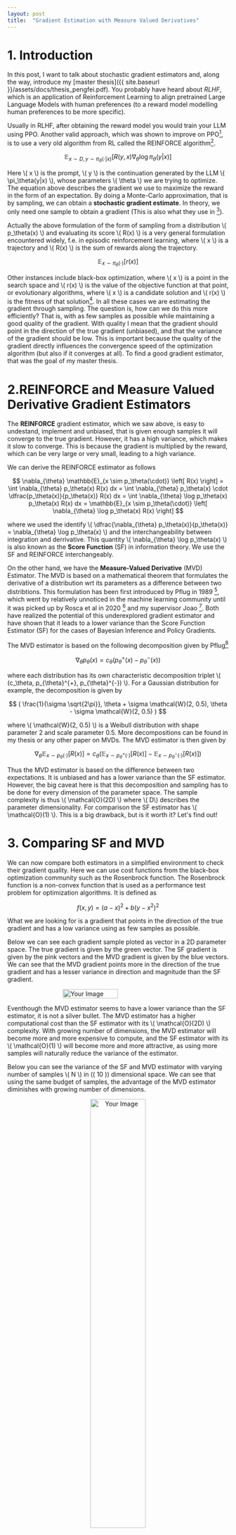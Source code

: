 ```yaml
---
layout: post
title:  "Gradient Estimation with Measure Valued Derivatives"
---
```


# 1. Introduction
In this post, I want to talk about stochastic gradient estimators and, along the way, introduce my [master thesis]({{ site.baseurl }}/assets/docs/thesis_pengfei.pdf). 
You probably have heard about *RLHF*, which is an application of Reinforcement Learning to align pretrained Large Language Models with human preferences (to a reward model modelling human preferences to be more specific).

Usually in RLHF, after obtaining the reward model you would train your LLM using PPO. Another valid approach, which was shown to improve on PPO[^1], is to use a very old algorithm from RL called the REINFORCE algorithm[^2].

$$
\mathbb{E}_{x \sim D, y \sim \pi_\theta(\cdot|x)} \left[ R(y, x) \nabla_\theta \log \pi_\theta(y|x) \right]
$$

Here \\( x \\) is the prompt, \\( y \\) is the continuation generated 
by the LLM \\( \pi_\theta(y|x) \\), whose parameters \\( \theta \\) 
we are trying to optimize. The equation above describes the gradient we use to maximize 
the reward in the form of an expectation. 
By doing a Monte-Carlo approximation, that is by sampling, we can obtain a **stochastic gradient estimate**. In theory, we only need one sample to obtain a gradient (This is also what they use in [^1]).

Actually the above formulation of the form of sampling from a distribution \\( p_\theta(x) \\) and evaluating its score \\( R(x) \\) is a very general formulation encountered widely, f.e. in episodic reinforcement learning, where \\( x \\) is a trajectory and \\( R(x) \\) is the sum of rewards along the trajectory.

$$
\mathbb{E}_{x \sim \pi_\theta(\cdot)} \left[ r(x) \right]
$$

Other instances include black-box optimization, where \\( x \\) is a point in the search space and \\( r(x) \\) is the value of the objective function at that point, or evolutionary algorithms, where \\( x \\) is a candidate solution and \\( r(x) \\) is the fitness of that solution[^3]. 
In all these cases we are estimating the gradient through sampling. The question is, how can we do this more efficiently? That is, with as few samples as possible while maintaining a good quality of the gradient. With quality I mean that the gradient should point in the direction of the true gradient (unbiased), and that the variance of the gradient should be low. This is important because the quality of the gradient directly influences the convergence speed of the optimization algorithm (but also if it converges at all). To find a good gradient estimator, that was the goal of my master thesis.


# 2.REINFORCE and Measure Valued Derivative Gradient Estimators
The **REINFORCE** gradient estimator, which we saw above, is easy to undestand, implement and unbiased, that is given enough samples it will converge to the true gradient. However, it has a high variance, which makes it slow to converge. This is because the gradient is multiplied by the reward, which can be very large or very small, leading to a high variance.

We can derive the REINFORCE estimator as follows 

$$
\nabla_{\theta} \mathbb{E}_{x \sim p_\theta(\cdot)} \left[ R(x) \right] = \int \nabla_{\theta} p_\theta(x) R(x) dx = \int \nabla_{\theta} p_\theta(x) \cdot \dfrac{p_\theta(x)}{p_\theta(x)}  R(x) dx  = 
\int \nabla_{\theta} \log p_\theta(x) p_\theta(x) R(x) dx = \mathbb{E}_{x \sim p_\theta(\cdot)} \left[ \nabla_{\theta} \log p_\theta(x) R(x) \right]
$$

where we used the identify \\( \dfrac{\nabla_{\theta} p_\theta(x)}{p_\theta(x)} = \nabla_{\theta} \log p_\theta(x) \\) and the interchangeability between integration and derrivative. This quantity \\( \nabla_{\theta} \log p_\theta(x) \\) is also known as the **Score Function** (SF) in information theory. We use the SF and REINFORCE interchangeably.

On the other hand, we have the **Measure-Valued Derivative** (MVD) Estimator. The MVD is based on a mathematical theorem that formulates the derivative of a distribution wrt its parameters as a difference between two distribtions. This formulation has been first introduced by Pflug in 1989 [^4], which went by relatively unnoticed in the machine learning community until it was picked up by Rosca et al in 2020 [^5] and
my supervisor Joao [^6]. Both have realized the potential of this underexplored gradient estimator and have shown that it leads to a lower variance than the Score Function Estimator (SF) for the cases of Bayesian Inference and Policy Gradients.

The MVD estimator is based on the following decomposition given by Pflug[^4]

$$
\nabla_{\theta} p_\theta(x) = c_\theta ( p_{\theta}^{+}(x) - p_{\theta}^{-}(x) )
$$

where each distribution has its own characteristic decomposition triplet \\( (c_\theta, p_{\theta}^{+}, p_{\theta}^{-}) \\). For a Gaussian distribution for example, the decomposition is given by

$$
 ( \frac{1}{\sigma \sqrt{2\pi}}, \theta + \sigma \mathcal{W}(2, 0.5), \theta - \sigma \mathcal{W}(2, 0.5) )
$$
    
where \\( \mathcal{W}(2, 0.5) \\) is a Weibull distribution with shape parameter 2 and scale parameter 0.5.
More decompositions can be found in my thesis or any other paper on MVDs.
The MVD estimator is then given by

$$
\nabla_{\theta} \mathbb{E}_{x \sim p_\theta(\cdot)} \left[ R(x) \right] = c_{\theta}  \left( \mathbb{E}_{x \sim p_\theta^{+}(\cdot)} \left[ R(x) \right] - \mathbb{E}_{x \sim p_\theta^{-}(\cdot)} \left[ R(x) \right] \right)
$$

Thus the MVD estimator is based on the difference between two expectations. It is unbiased and has a lower variance than the SF estimator. However, the big caveat here is that this decomposition and sampling has to be done for every dimension of the parameter space. The sample complexity is thus \\( \mathcal{O}(2D) \\) where \\( D\\) describes the parameter dimensionality. For comparison the SF estimator has \\( \mathcal{O}(1) \\). This is a big drawback, but is it worth it? Let's find out!

# 3. Comparing SF and MVD
We can now compare both estimators in a simplified environment to check their gradient quality. Here we can use cost functions from the black-box optimization community such as the Rosenbrock function. 
The Rosenbrock function is a non-convex function that is used as a performance test problem for optimization algorithms. It is defined as 

$$
f(x, y) = (a - x)^2 + b(y - x^2)^2
$$

What we are looking for is a gradient that points in the direction of the true gradient and has a low variance using as few samples as possible.

Below we can see each gradient sample ploted as vector in a 2D parameter space. The true gradient is given by the green vector. The SF gradient is given by the pink vectors and the MVD gradient is given by the blue vectors. We can see that the MVD gradient points more in the direction of the true gradient and has a lesser variance in direction and magnitude than the SF gradient.

<div style="display: flex; justify-content: center;">
<img src="{{ site.baseurl }}/assets/images/reinforce_vs_mvd.png" alt="Your Image" style="width: 50%; height: 50%;" />
</div>

Eventhough the MVD estimator seems to have a lower variance than the SF estimator, it is not a silver bullet. The MVD estimator has a higher computational cost than the SF estimator with its \\( \mathcal{O}(2D) \\) complexity. With growing number of dimensions, the MVD estimator will become more and more expensive to compute, and the SF estimator with its \\(  \mathcal{O}(1) \\) will become more and more attractive, as using more samples will naturally reduce the variance of the estimator.

Below you can see the variance of the SF and MVD estimator with varying number of samples \\( N \\) in \(( 10 \)) dimensional space. We can see that using the same budget of samples, the advantage of the MVD estimator diminishes with growing number of dimensions.

<div style="text-align: center;">
  <img src="{{ site.baseurl }}/assets/images/rosenbrock_var.png" alt="Your Image" style="width: 50%; height: auto;" />
  <img src="{{ site.baseurl }}/assets/images/rosenbrock_legend.png" alt="Your Image" style="width: 80%; height: auto; margin-top: 10px;" />
</div>




# 6. Combining SF and MVD

Can we combine the advantages of both estimators? Yes, we can! We can use the MVD estimator to estimate the gradient in the most important dimensions and the SF estimator to estimate the gradient in the less important dimensions.

In general to build such a hybrid estimator, we need the following ingredients:

- A measure of importance for each dimension
- A strategy to combine the estimators

All this with the goal of reducing the variance of the combined estimator. 
For the measure of importance we can use the empirical variance of the SF estimator and select the dimensions with the highest variance to be combined with the MVD estimator. For the strategy to combine the estimators, we can use a convex combination of the MVD and SF estimators, where the weights are given through their respective variance. The hybrid estimator called *Convex Combined MVD (CCMVD)* is then given by:

$$
\hat{g} = \dfrac{\sigma_{\text{SF}}^2}{\sigma_{\text{SF}}^2 + \sigma_{\text{MVD}}^2} \hat{g}_{\text{SF}} + \dfrac{\sigma_{\text{MVD}}^2}{\sigma_{\text{SF}}^2 + \sigma_{\text{MVD}}^2} \hat{g}_{\text{MVD}}
$$


# 7. Results
We can now validate our ideas on real reinforcement learning problems. For this we utilize the MuJoCo environment[^7]. We can first see if the CCMVD estimator can really reduce the variance relative to REINFOCE estimator using the same budget, and if using another SF estimator for convex combination might lead to a simlar level of variance reduction (which we call CCSF here).  The sampling budget of the convex combined estimators is given through 

$$
 2 (N + M \cdot K)
$$

where \\( N, M , K \\) are the number of SF samples, number of MVD samples and the number of selected MVD dimensions respectively. 

Below we can see the variance reduced at the selected dimensions for variour choices of \\( (N , K , M) \\).
The variance reduction measured as the relative difference to a SF estimator using the same sample budget
\\( 2 (N + M \cdot K) \\). The parameter dimensions of the environments are:
- *swimmer* : 16
- *hopper* : 33
- *half_cheeta* : 102
- *walker* : 102

<div style="display: flex; justify-content: center;">
<img src="{{ site.baseurl }}/assets/images/var_red_mujoco.png" alt="Your Image" style="width: 90%; height: 90%;" />
</div>

We see that variance at the chosen dimensions is reduced for all cases when
the number of samples for the MVD M is larger one. In such cases, variance reduction
with the CCMVD is mostly more effective than CCSF. However, as the number of selected
dimensions K increases, the number of function evaluations increases with \\( 2KM \\) . By
taking more samples for the CCSF to adjust for the increase of function evaluations, an
increased variance reduction for the CCSF is observed.

As such the CCMVD estimator is more effective in reducing the variance of the gradient, but the positive effect dimiminishes with growing number of selected dimensions. 

Next let us take a look at the reward curves. These were obtained using an average of 5 runs. \\( V1, V2\\) denote different ways of estimating the covariance matrix in the CCMVD estimator, and Random means that the dimensions are selected randomly. These are compared to a SF estimator using the same sample budget.

<div style="display: flex; justify-content: center;">
<img src="{{ site.baseurl }}/assets/images/reward.png" alt="Your Image" style="width: 90%; height: 90%;" />
</div>

We can see that the reduction in variance does not necessarily lead to a better performance. The CCMVD estimator is in three out of five environments outperformed by the SF estimator. For the hopper enviromnet, where it performs best, the CCMVD estimator does not actually show a significant reduction in variance, as indicated by the above plots.

# 8. Conclusion
In this post, we have seen that the MVD estimator has a lower variance than the SF estimator, but it has a higher computational cost. We have also seen that the CCMVD estimator can reduce the variance of the gradient, but this does not necessarily lead to a better performance. The CCMVD estimator is more effective in reducing the variance of the gradient, but the positive effect diminishes with growing number of selected dimensions. Potential future work can be done in exploring better ways to select the dimensions and to combine the estimators.

---
[^1]: [Ahmadian, et al. "Back to Basics: Revisiting REINFORCE Style Optimization for Learning from Human Feedback in LLMs." arXiv, 2022. arXiv:2402.14740.](https://arxiv.org/pdf/2402.14740.pdf)

[^2]: [Barto, Richard S. "Reinforcement Learning: An Introduction." 2nd edition, MIT Press, 2020. PDF, p. 328.](http://incompleteideas.net/book/RLbook2020.pdf)

[^3]: [Salimans, et al. "Evolution Strategies as a Scalable Alternative to Reinforcement Learning." arXiv, 2017. arXiv:1703.03864.](https://arxiv.org/pdf/1703.03864.pdf)

[^4]: [Pflug, G.C. "Sampling derivatives of probabilities." Computing, vol. 42, no. 4, pp. 315–328, 1989. DOI:10.1007/BF02243227.](https://link.springer.com/article/10.1007/BF02243227)

[^5]: [Rosca, et al. "Measure-Valued Derivatives for Approximate Bayesian Inference." Proceedings of the 2019 Workshop on Bayesian Deep Learning, 2019.](http:/bayesiandeeplearning.org/2019/papers/76.pdf)

[^6]: [Carvalho, et al. "An Empirical Analysis of Measure-Valued Derivatives for Policy Gradients." Semantic Scholar, 2021.](https://www.semanticscholar.org/reader/8f1eb8941f4a229a52bd122f4a8928922375e946)

[^7]: [Todorov, E., Erez, T., Tassa, Y. "MuJoCo: A physics engine for model-based control." In: Proceedings of the 2012 IEEE/RSJ International Conference on Intelligent Robots and Systems, 2012, pp. 5026-5033. IEEE Xplore.](https://ieeexplore.ieee.org/document/6386109)

